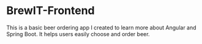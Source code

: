 # BrewIT-Frontend
This is a basic beer ordering app I created to learn more about Angular and Spring Boot. It helps users easily choose and order beer.
